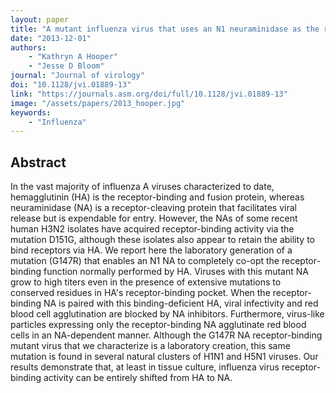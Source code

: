 ```yaml
---
layout: paper
title: "A mutant influenza virus that uses an N1 neuraminidase as the receptor-binding protein"
date: "2013-12-01"
authors: 
    - "Kathryn A Hooper"
    - "Jesse D Bloom"
journal: "Journal of virology"
doi: "10.1128/jvi.01889-13"
link: "https://journals.asm.org/doi/full/10.1128/jvi.01889-13"
image: "/assets/papers/2013_hooper.jpg"
keywords:
    - "Influenza"
---
```


## Abstract

In the vast majority of influenza A viruses characterized to date, hemagglutinin (HA) is the receptor-binding and fusion protein, whereas neuraminidase (NA) is a receptor-cleaving protein that facilitates viral release but is expendable for entry. However, the NAs of some recent human H3N2 isolates have acquired receptor-binding activity via the mutation D151G, although these isolates also appear to retain the ability to bind receptors via HA. We report here the laboratory generation of a mutation (G147R) that enables an N1 NA to completely co-opt the receptor-binding function normally performed by HA. Viruses with this mutant NA grow to high titers even in the presence of extensive mutations to conserved residues in HA's receptor-binding pocket. When the receptor-binding NA is paired with this binding-deficient HA, viral infectivity and red blood cell agglutination are blocked by NA inhibitors. Furthermore, virus-like particles expressing only the receptor-binding NA agglutinate red blood cells in an NA-dependent manner. Although the G147R NA receptor-binding mutant virus that we characterize is a laboratory creation, this same mutation is found in several natural clusters of H1N1 and H5N1 viruses. Our results demonstrate that, at least in tissue culture, influenza virus receptor-binding activity can be entirely shifted from HA to NA.
